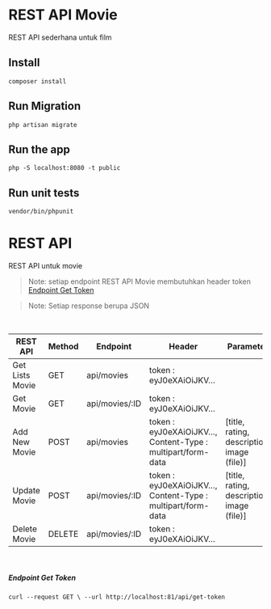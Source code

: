 # REST API Movie
REST API sederhana untuk film

## Install
    composer install

## Run Migration
	php artisan migrate

## Run the app
    php -S localhost:8080 -t public

## Run unit tests
    vendor/bin/phpunit

# REST API

REST API untuk movie
> Note: setiap endpoint REST API Movie membutuhkan header token
[Endpoint Get Token](#endpoint-get-token "Endpoint Get Token")

> Note: Setiap response berupa JSON

<br />

|  REST API    | Method | Endpoint | Header |  Parameter  |
| ------------- | ------------ | ------------ | ------------ | ------------ |
|  Get Lists Movie  |  GET  | api/movies |  token : eyJ0eXAiOiJKV&hellip; |    |
|  Get Movie  | GET |  api/movies/:ID  |  token : eyJ0eXAiOiJKV&hellip;  |    |
|  Add New Movie | POST |  api/movies  |   token : eyJ0eXAiOiJKV&hellip;, Content-Type : multipart/form-data  |  [title, rating, description, image (file)]  |
|  Update Movie  |  POST  |  api/movies/:ID  |  token : eyJ0eXAiOiJKV&hellip;, Content-Type : multipart/form-data  | [title, rating, description, image (file)] |
|  Delete Movie  |  DELETE  |  api/movies/:ID |  token : eyJ0eXAiOiJKV&hellip;  |  |
<br />

##### Endpoint Get Token
	curl --request GET \ --url http://localhost:81/api/get-token
